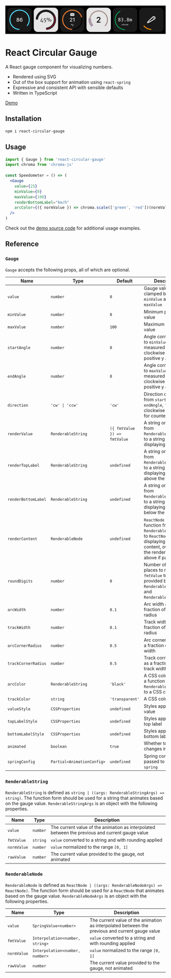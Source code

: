 ![](docs/banner.png)

# React Circular Gauge

A React gauge component for visualizing numbers.

- Rendered using SVG
- Out of the box support for animation using `react-spring`
- Expressive and consistent API with sensible defaults
- Written in TypeScript

[Demo](https://arcturus3.github.io/react-circular-gauge)

## Installation

```sh
npm i react-circular-gauge
```

## Usage

```jsx
import { Gauge } from 'react-circular-gauge'
import chroma from 'chroma-js'

const Speedometer = () => (
  <Gauge
    value={25}
    minValue={0}
    maxValue={100}
    renderBottomLabel="km/h"
    arcColor={({ normValue }) => chroma.scale(['green', 'red'])(normValue).css()}
  />
)
```

Check out the [demo source code](src/App.tsx) for additional usage examples.

## Reference

### `Gauge`

`Gauge` accepts the following props, all of which are optional.

| Name                | Type                       | Default                      | Description                                                                                                                                     |
| ------------------- | -------------------------- | ---------------------------- | ----------------------------------------------------------------------------------------------------------------------------------------------- |
| `value`             | `number`                   | `0`                          | Gauge value, clamped between `minValue` and `maxValue`                                                                                          |
| `minValue`          | `number`                   | `0`                          | Minimum possible value                                                                                                                          |
| `maxValue`          | `number`                   | `100`                        | Maximum possible value                                                                                                                          |
| `startAngle`        | `number`                   | `0`                          | Angle corresponding to `minValue`, measured in degrees clockwise from the positive y axis                                                       |
| `endAngle`          | `number`                   | `0`                          | Angle corresponding to `maxValue`, measured in degrees clockwise from the positive y axis                                                       |
| `direction`         | `'cw' \| 'ccw'`            | `'cw'`                       | Direction of the arc from `startAngle` to `endAngle`, `'cw'` for clockwise or `'ccw'` for counterclockwise                                      |
| `renderValue`       | `RenderableString`         | `({ fmtValue }) => fmtValue` | A string or a function from `RenderableStringArgs` to a string for displaying the value                                                         |
| `renderTopLabel`    | `RenderableString`         | `undefined`                  | A string or a function from `RenderableStringArgs` to a string for displaying a label above the value                                           |
| `renderBottomLabel` | `RenderableString`         | `undefined`                  | A string or a function from `RenderableStringArgs` to a string for displaying a label below the value                                           |
| `renderContent`     | `RenderableNode`           | `undefined`                  | `ReactNode` or a function from `RenderableNodeArgs` to `ReactNode` for displaying the gauge content, overrides the render props above if passed |
| `roundDigits`       | `number`                   | `0`                          | Number of decimal places to round `fmtValue` to as provided by `RenderableStringArgs` and `RenderableNodeArgs`                                  |
| `arcWidth`          | `number`                   | `0.1`                        | Arc width as a fraction of the gauge radius                                                                                                     |
| `trackWidth`        | `number`                   | `0.1`                        | Track width as a fraction of the gauge radius                                                                                                   |
| `arcCornerRadius`   | `number`                   | `0.5`                        | Arc corner radius as a fraction of the arc width                                                                                                |
| `trackCornerRadius` | `number`                   | `0.5`                        | Track corner radius as a fraction of the track width                                                                                            |
| `arcColor`          | `RenderableString`         | `'black'`                    | A CSS color value or a function from `RenderableStringArgs` to a CSS color value                                                                |
| `trackColor`        | `string`                   | `'transparent'`              | A CSS color value                                                                                                                               |
| `valueStyle`        | `CSSProperties`            | `undefined`                  | Styles applied to the value                                                                                                                     |
| `topLabelStyle`     | `CSSProperties`            | `undefined`                  | Styles applied to the top label                                                                                                                 |
| `bottomLabelStyle`  | `CSSProperties`            | `undefined`                  | Styles applied to the bottom label                                                                                                              |
| `animated`          | `boolean`                  | `true`                       | Whether to animate changes in `value`                                                                                                           |
| `springConfig`      | `Partial<AnimationConfig>` | `undefined`                  | Spring configuration passed to `react-spring`                                                                                                   |

### `RenderableString`

`RenderableString` is defined as `string | ((args: RenderableStringArgs) => string)`. The function form should be used for a string that animates based on the gauge value. `RenderableStringArgs` is an object with the following properties.

| Name        | Type     | Description                                                                                     |
| ----------- | -------- | ----------------------------------------------------------------------------------------------- |
| `value`     | `number` | The current value of the animation as interpolated between the previous and current gauge value |
| `fmtValue`  | `string` | `value` converted to a string and with rounding applied                                         |
| `normValue` | `number` | `value` normalized to the range `[0, 1]`                                                        |
| `rawValue`  | `number` | The current value provided to the gauge, not animated                                           |

### `RenderableNode`

`RenderableNode` is defined as `ReactNode | ((args: RenderableNodeArgs) => ReactNode)`. The function form should be used for a `ReactNode` that animates based on the gauge value. `RenderableNodeArgs` is an object with the following properties.

| Name        | Type                            | Description                                                                                     |
| ----------- | ------------------------------- | ----------------------------------------------------------------------------------------------- |
| `value`     | `SpringValue<number>`           | The current value of the animation as interpolated between the previous and current gauge value |
| `fmtValue`  | `Interpolation<number, string>` | `value` converted to a string and with rounding applied                                         |
| `normValue` | `Interpolation<number, number>` | `value` normalized to the range `[0, 1]`                                                        |
| `rawValue`  | `number`                        | The current value provided to the gauge, not animated                                           |

